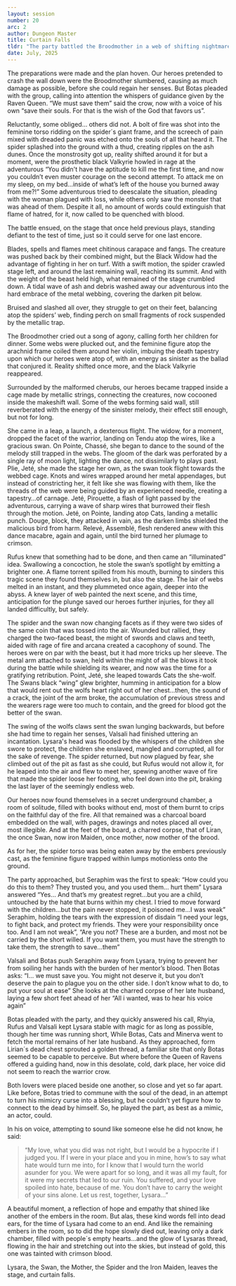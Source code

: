 ```yaml
---
layout: session
number: 20
arc: 2
author: Dungeon Master
title: Curtain Falls
tldr: "The party battled the Broodmother in a web of shifting nightmares, but in the end, Seraphim confronted her broken mentor Lysara—whose tragic death left behind no peace, only a crimson thread of sorrow."
date: July, 2025
---
```


The preparations were made and the plan hoven. Our heroes pretended to crash the wall down were the Broodmother slumbered, causing as much damage as possible, before she could regain her senses. But Botas pleaded with the group, calling into attention the whispers of guidance given by the Raven Queen. “We must save them” said the crow, now with a voice of his own “save their souls. For that is the wish of the God that favors us”.

Reluctantly, some obliged… others did not. A bolt of fire was shot into the feminine torso ridding on the spider´s giant frame, and the screech of pain mixed with dreaded panic was etched onto the souls of all that heard it. The spider splashed into the ground with a thud, creating ripples on the ash dunes. Once the monstrosity got up, reality shifted around it for but a moment, were the prosthetic black Valkyrie howled in rage at the adventurous “You didn't have the aptitude to kill me the first time, and now you couldn’t even muster courage on the second attempt. To attack me on my sleep, on my bed…inside of what’s left of the house you burned away from me?!” Some adventurous tried to deescalate the situation, pleading with the woman plagued with loss, while others only saw the monster that was ahead of them. Despite it all, no amount of words could extinguish that flame of hatred, for it, now called to be quenched with blood.

The battle ensued, on the stage that once held previous plays, standing defiant to the test of time, just so it could serve for one last encore.

Blades, spells and flames meet chitinous carapace and fangs. The creature was pushed back by their combined might, but the Black Widow had the advantage of fighting in her on turf. With a swift motion, the spider crawled stage left, and around the last remaining wall, reaching its summit. And with the weight of the beast held high, what remained of the stage crumbled down. A tidal wave of ash and debris washed away our adventurous into the hard embrace of the metal webbing, covering the darken pit below.

Bruised and slashed all over, they struggle to get on their feet, balancing atop the spiders’ web, finding perch on small fragments of rock suspended by the metallic trap.

The Broodmother cried out a song of agony, calling forth her children for dinner. Some webs were plucked out, and the feminine figure atop the arachnid frame coiled them around her violin, imbuing the death tapestry upon which our heroes were atop of, with an energy as sinister as the ballad that conjured it. Reality shifted once more, and the black Valkyrie reappeared.

Surrounded by the malformed cherubs, our heroes became trapped inside a cage made by metallic strings, connecting the creatures, now cocooned inside the makeshift wall. Some of the webs forming said wall, still reverberated with the energy of the sinister melody, their effect still enough, but not for long.

She came in a leap, a launch, a dexterous flight. The widow, for a moment, dropped the facet of the warrior, landing on Tendu atop the wires, like a gracious swan. On Pointe, Chassé, she began to dance to the sound of the melody still trapped in the webs. The gloom of the dark was perforated by a single ray of moon light, lighting the dance, not dissimilarly to plays past. Plie, Jeté, she made the stage her own, as the swan took flight towards the webbed cage. Knots and wires wrapped around her metal appendages, but instead of constricting her, it felt like she was flowing with them, like the threads of the web were being guided by an experienced needle, creating a tapestry…of carnage. Jeté, Pirouette, a flash of light passed by the adventurous, carrying a wave of sharp wires that burrowed their flesh through the motion. Jeté, on Pointe, landing atop Cats, landing a metallic punch. Douge, block, they attacked in vain, as the darken limbs shielded the malicious bird from harm. Relevé, Assemblé, flesh rendered anew with this dance macabre, again and again, until the bird turned her plumage to crimson.

Rufus knew that something had to be done, and then came an “illuminated” idea. Swallowing a concoction, he stole the swan’s spotlight by emitting a brighter one. A flame torrent spilled from his mouth, burning to sinders this tragic scene they found themselves in, but also the stage. The lair of webs melted in an instant, and they plummeted once again, deeper into the abyss. A knew layer of web painted the next scene, and this time, anticipation for the plunge saved our heroes further injuries, for they all landed difficultly, but safely.

The spider and the swan now changing facets as if they were two sides of the same coin that was tossed into the air. Wounded but rallied, they charged the two-faced beast, the might of swords and claws and teeth, aided with rage of fire and arcana created a cacophony of sound. The heroes were on par with the beast, but it had more tricks up her sleeve. The metal arm attached to swan, held within the might of all the blows it took during the battle while shielding its wearer, and now was the time for a gratifying retribution. Point, Jeté, she leaped towards Cats the she-wolf. The Swans black “wing” glew brighter, humming in anticipation for a blow that would rent out the wolfs heart right out of her chest…then, the sound of a crack, the joint of the arm broke, the accumulation of previous stress and the wearers rage were too much to contain, and the greed for blood got the better of the swan.

The swing of the wolfs claws sent the swan lunging backwards, but before she had time to regain her senses, Valsali had finished uttering an incantation. Lysara's head was flooded by the whispers of the children she swore to protect, the children she enslaved, mangled and corrupted, all for the sake of revenge. The spider returned, but now plagued by fear, she climbed out of the pit as fast as she could, but Rufus would not allow it, for he leaped into the air and flew to meet her, spewing another wave of fire that made the spider loose her footing, who feel down into the pit, braking the last layer of the seemingly endless web.

Our heroes now found themselves in a secret underground chamber, a room of solitude, filled with books without end, most of them burnt to crips on the faithful day of the fire. All that remained was a charcoal board embedded on the wall, with pages, drawings and notes placed all over, most illegible. And at the feet of the board, a charred corpse, that of Liran, the once Swan, now iron Maiden, once mother, now mother of the brood.

As for her, the spider torso was being eaten away by the embers previously cast, as the feminine figure trapped within lumps motionless onto the ground.

The party approached, but Seraphim was the first to speak: “How could you do this to them? They trusted you, and you used them… hurt them” Lysara answered “Yes… And that’s my greatest regret…but you are a child, untouched by the hate that burns within my chest. I tried to move forward with the children…but the pain never stopped, it poisoned me…I was weak” Seraphim, holding the tears with the expression of disdain “I need your legs, to fight back, and protect my friends. They were your responsibility once too. And I am not weak”, “Are you not? These are a burden, and most not be carried by the short willed. If you want them, you must have the strength to take them, the strength to save…them”

Valsali and Botas push Seraphim away from Lysara, trying to prevent her from soiling her hands with the burden of her mentor’s blood. Then Botas asks: “I… we must save you. You might not deserve it, but you don’t deserve the pain to plague you on the other side. I don’t know what to do, to put your soul at ease” She looks at the charred corpse of her late husband, laying a few short feet ahead of her “All i wanted, was to hear his voice again”

Botas pleaded with the party, and they quickly answered his call, Rhyia, Rufus and Valsali kept Lysara stable with magic for as long as possible, though her time was running short, While Botas, Cats and Minerva went to fetch the mortal remains of her late husband. As they approached, form Lirian´s dead chest sprouted a golden thread, a familiar site that only Botas seemed to be capable to perceive. But where before the Queen of Ravens offered a guiding hand, now in this desolate, cold, dark place, her voice did not seem to reach the warrior crow.

Both lovers were placed beside one another, so close and yet so far apart. Like before, Botas tried to commune with the soul of the dead, in an attempt to turn his mimicry curse into a blessing, but he couldn’t yet figure how to connect to the dead by himself. So, he played the part, as best as a mimic, an actor, could.

In his on voice, attempting to sound like someone else he did not know, he said:
> “My love, what you did was not right, but I would be a hypocrite if I judged you. If I were in your place and you in mine, how’s to say what hate would turn me into, for I know that I would turn the world asunder for you. We were apart for so long, and it was all my fault, for it were my secrets that led to our ruin. You suffered, and your love spoiled into hate, because of me. You don’t have to carry the weight of your sins alone. Let us rest, together, Lysara…”

A beautiful moment, a reflection of hope and empathy that shined like another of the embers in the room. But alas, these kind words fell into dead ears, for the time of Lysara had come to an end. And like the remaining embers in the room, so to did the hope slowly died out, leaving only a dark chamber, filled with people´s empty hearts…and the glow of Lysaras thread, flowing in the hair and stretching out into the skies, but instead of gold, this one was tainted with crimson blood.

Lysara, the Swan, the Mother, the Spider and the Iron Maiden, leaves the stage, and curtain falls.